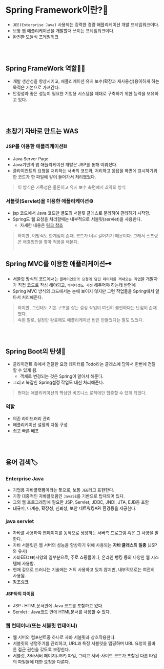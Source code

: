 # Spring Framework이란?🍃
 - `JEE(Enterprise Java)` 사용되는 강력한 경량 애플리케이션 개발 프레임워크이다. 
 - 보통 웹 애플리케이션을 개발할때 쓰이는 프레임워크이다. 
 - 완전한 모듈식 프레임워크

<br></br>
## Spring FrameWork 역할🙋‍♂️
 - 개발 생산성을 향상시키고, 애플리케이션 유지 보수(확장과 재사용성)용이하게 하는 목적은 기본으로 가져간다.
 - 안정성과 좋은 성능이 필요한 기업용 시스템을 제대로 구축하기 위한 능력을 보유하고 있다.

<br></br>

## 초창기 자바로 만드는 WAS
### JSP를 이용한 애플리케이션⛓
 - Java Server Page
 - Java기반의 웹 애플리케이션 개발은 JSP를 통해 이뤄졌다. 
 - 클라이언트의 요청을 처리하는 서버의 코드와, 처리하고 응답을 화면에 표시하기위한 코드가 한 파일에 같이 들어가서 처리했었다.
> 이 방식은 가독성은 물론이고 유지 보수 측면에서 최악의 방식   

### 서블릿(Servlet)을 이용한 애플리케이션⚙
-  jsp 코드에서 Java 코드만 별도의 서블릿 클래스로 분리하여 관리하기 시작함.
-  Spring도 웹 요청을 처리할때는 내부적으로 서블릿(servlet)을 사용한다.
    - 자세한 내용은 [링크 참조](https://github.com/Gloom-shin/TIL/blob/714eb30635aa196429bebe28e65f62727c138261/Spring/WAS%EC%99%80%20WebServer(%EC%9B%B9%EC%9D%98%20%EC%97%AD%EC%82%AC).md)
> 하지만, 이방식도 한계점이 존재. 코드가 너무 길어지기 때문이다.
> 그래서 스프링은 해결방안을 찾아 적용을 해본다.
<br></br>

## Spring MVC를 이용한 애플리케이션🗝
 - 서블릿 방식의 코드에서는 `클라이언트의 요청에 담긴 데이터를 꺼내오는 작업`을 개발자가 직접 코드로 작성 해야되고, `캐릭터셋도 지정` 해주어야 하는데 반면에
 - Spring MVC 방식의 코드에서는 눈에 보이지 않지만 그런 작업들을 Spring에서 알아서 처리해준다. 

> 하지만, 그런데도 기본 구조를 잡는 설정 작업이 여전히 불편하다는 단점이 존재했다.  
> 속된 말로, 설정만 완료해도 애플리케이션 반은 만들었다는 말도 있었다.

<br></br>
## Spring Boot의 탄생🍃
 - 클라이언트 측에서 전달한 요청 데이터를 Todo라는 클래스에 담아서 한번에 전달할 수 있게 됨.
    - 객체로 변경되는 것은 Spring이 알아서 해준다.
 - 그리고 복잡한 Spring설정 작업도 대신 처리해준다. 

> 현재는 애플리케이션의 핵심인 비즈니스 로직에만 집중할 수 있게 되었다.

### 역할
 - 의존 라이브러리 관리
 - 애플리케이션 설정의 자동 구성
 - 쉽고 빠른 배포


<br></br>

## 용어 검색🏷
### Enterprise Java 
  - 기업용 자바플랫폼이라는 뜻으로, 보통 `JEE`라고 표현한다. 
  - 가장 대중적인 자바플랫폼인 `JavaSE`를 기반으로 탑재되어 있다.
  - 그외 웹 프로그래밍에 필요한 JSP, Servlet, JDBC, JNDI, JTA, EJB등 포함
  - 대규머, 다계층, 확장성, 신뢰성, 보안 네트워킹API 환경등을 제공한다.

### java servlet
 -  자바를 사용하여 웹페이지를 동적으로 생성하는 서버측 프로그램 혹은 그 사양을 말한다.
 -  자바 서블릿은 웹 서버의 성능을 향상하기 위해 사용되는 **자바 클래스의 일종** (JSP와 유사)
 -  자바EE(`JEE`)사양의 일부분으로, 주로 쇼핑몰이나, 온라인 뱅킹 등의 다양한 웹 시스템에 사용함.
 -  현재 겉으로 드러나는 기술에는 거의 사용하고 있지 않지만, 내부적으로는 여전히 사용됨.
 -  [참조링크](https://mangkyu.tistory.com/14)
  
#### JSP와의 차이점
 - JSP : HTML문서안에 Java 코드를 포함하고 있다. 
 - Servlet : Java코드 안에 HTML문서를 사용할 수 있다. 

### 웹 컨테이너(또는 서블릿 컨테이너)
  - 웹 서버의 컴포넌트중 하나로 자바 서블릿과 상호작용한다. 
  - 서블릿의 생명주기를 관리하고, URL과 특정 서블릿을 맵핑하며 URL 요청이 올바른 접근 권한을 갖도록 보장한다.
  - 서블릿, 자바서버 페이지(JSP) 파일, 그리고 서버-사이드 코드가 포함된 다른 타입의 파일들에 대한 요청을 다룬다.
